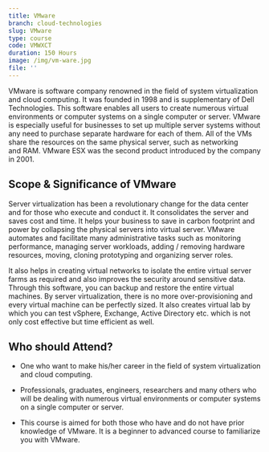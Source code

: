 ```yaml
---
title: VMware
branch: cloud-technologies
slug: VMware
type: course
code: VMWXCT
duration: 150 Hours
image: /img/vm-ware.jpg
file: ''
---
```


VMware is software company renowned in the field of system virtualization and cloud computing. It was founded in 1998 and is supplementary of Dell Technologies. This software enables all users to create numerous virtual environments or computer systems on a single computer or server. VMware is especially useful for businesses to set up multiple server systems without any need to purchase separate hardware for each of them. All of the VMs share the resources on the same physical server, such as networking and RAM. VMware ESX was the second product introduced by the company in 2001.

## Scope & Significance of VMware

Server virtualization has been a revolutionary change for the data center and for those who execute and conduct it. It consolidates the server and saves cost and time. It helps your business to save in carbon footprint and power by collapsing the physical servers into virtual server. VMware automates and facilitate many administrative tasks such as monitoring performance, managing server workloads, adding / removing hardware resources, moving, cloning prototyping and organizing server roles.

It also helps in creating virtual networks to isolate the entire virtual server farms as required and also improves the security around sensitive data. Through this software, you can backup and restore the entire virtual machines. By server virtualization, there is no more over-provisioning and every virtual machine can be perfectly sized. It also creates virtual lab by which you can test vSphere, Exchange, Active Directory etc. which is not only cost effective but time efficient as well.

## Who should Attend?

- One who want to make his/her career in the field of system virtualization and cloud computing.

- Professionals, graduates, engineers, researchers and many others who will be dealing with numerous virtual environments or computer systems on a single computer or server.

- This course is aimed for both those who have and do not have prior knowledge of VMware. It is a beginner to advanced course to familiarize you with VMware.
